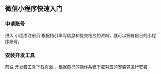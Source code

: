 ## 微信小程序快速入门

### 申请账号

进入 小程序注册页 根据指引填写信息和提交相应的资料，就可以拥有自己的小程序账号。

### 安装开发工具

前往 开发者工具下载页面 ，根据自己的操作系统下载对应的安装包进行安装
